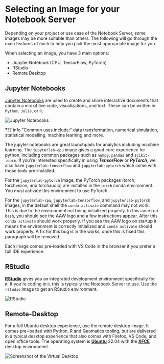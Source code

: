 # Selecting an Image for your Notebook Server

Depending on your project or use case of the Notebook Server, some images may be
more suitable than others. The following will go through the main features of
each to help you pick the most appropriate image for you.

When selecting an image, you have 3 main options:

- Jupyter Notebook (CPU, TensorFlow, PyTorch)
- RStudio
- Remote Desktop

## Jupyter Notebooks

[Jupyter Notebooks](https://jupyter.org/) are used to create and share
interactive documents that contain a mix of live code, visualizations, and text.
These can be written in `Python`, `Julia`, or `R`.

![Jupyter Notebooks](../images/jupyter_in_action.png)

<!-- prettier-ignore -->
??? info "Common uses include:"
    data transformation, numerical simulation, statistical
    modelling, machine learning and more.

The jupyter notebooks are great launchpads for analytics including machine
learning. The `jupyterlab-cpu` image gives a good core experience for python,
including common packages such as `numpy`, `pandas` and `scikit-learn`. If
you're interested specifically in using **_TensorFlow_** or **_PyTorch_**, we
also have `jupyterlab-tensorflow` and `jupyterlab-pytorch` which come with those
tools pre-installed.

For the `jupyterlab-pytorch` image, the PyTorch packages (torch, torchvision,
and torchaudio) are installed in the `torch` conda environment. You must
activate this environment to use PyTorch.

For the `jupyterlab-cpu`, `jupyterlab-tensorflow`, and `jupyterlab-pytorch`
images, in the default shell the `conda activate` command may not work. This is
due to the environment not being initialized properly. In this case run `bash`,
you should see the AAW logo and a few instructions appear. After this
`conda activate` should work properly. If you see the AAW logo on startup it
means the environment is correctly initialized and `conda activate` should work
properly. A fix for this bug is in the works, once this is fixed this paragraph
will be removed.

Each image comes pre-loaded with VS Code in the browser if you prefer a full IDE
experience.

## RStudio

**[RStudio](../RStudio/)** gives you an integrated development environment
specifically for `R`. If you're coding in `R`, this is typically the Notebook
Server to use. Use the `rstudio` image to get an RStudio environment.

![RStudio](../images/rstudio_visual.png)

## Remote-Desktop

For a full Ubuntu desktop experience, use the remote desktop image. It comes
pre-loaded with Python, R and Geomatics tooling, but are delivered in a typical
desktop experience that also comes with Firefox, VS Code, and open office tools.
The operating system is **[Ubuntu](https://ubuntu.com/about)** 22.04 with the
**[XFCE](https://www.xfce.org/about)** desktop environment.

![Screenshot of the Virtual Desktop](../images/rd_desktop.png)

